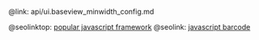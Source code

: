 @link: api/ui.baseview_minwidth_config.md

@seolinktop: [popular javascript framework](https://webix.com)
@seolink: [javascript barcode](https://webix.com/widget/barcode/)